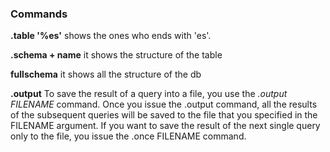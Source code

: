 ### Commands

**.table '%es'**
shows the ones who ends with 'es'.

**.schema + name**
it shows the structure of the table

**fullschema**
it shows all the structure of the db

**.output**
To save the result of a query into a file, you use the *.output FILENAME* command. Once you issue the .output command, all the results of the subsequent queries will be saved to the file that you specified in the FILENAME argument. If you want to save the result of the next single query only to the file, you issue the .once FILENAME command.